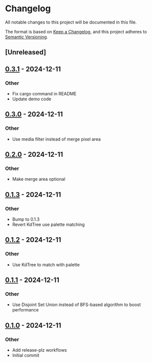 # Changelog

All notable changes to this project will be documented in this file.

The format is based on [Keep a Changelog](https://keepachangelog.com/en/1.0.0/),
and this project adheres to [Semantic Versioning](https://semver.org/spec/v2.0.0.html).

## [Unreleased]

## [0.3.1](https://github.com/AllenDang/color_reducer/compare/v0.3.0...v0.3.1) - 2024-12-11

### Other

- Fix cargo command in README
- Update demo code

## [0.3.0](https://github.com/AllenDang/color_reducer/compare/v0.2.0...v0.3.0) - 2024-12-11

### Other

- Use media filter instead of merge pixel area

## [0.2.0](https://github.com/AllenDang/color_reducer/compare/v0.1.3...v0.2.0) - 2024-12-11

### Other

- Make merge area optional

## [0.1.3](https://github.com/AllenDang/color_reducer/compare/v0.1.2...v0.1.3) - 2024-12-11

### Other

- Bump to 0.1.3
- Revert KdTree use palette matching

## [0.1.2](https://github.com/AllenDang/color_reducer/compare/v0.1.1...v0.1.2) - 2024-12-11

### Other

- Use KdTree to match with palette

## [0.1.1](https://github.com/AllenDang/color_reducer/compare/v0.1.0...v0.1.1) - 2024-12-11

### Other

- Use Disjoint Set Union instead of BFS-based algorithm to boost performance

## [0.1.0](https://github.com/AllenDang/color_reducer/releases/tag/v0.1.0) - 2024-12-11

### Other

- Add release-plz workflows
- Initial commit

